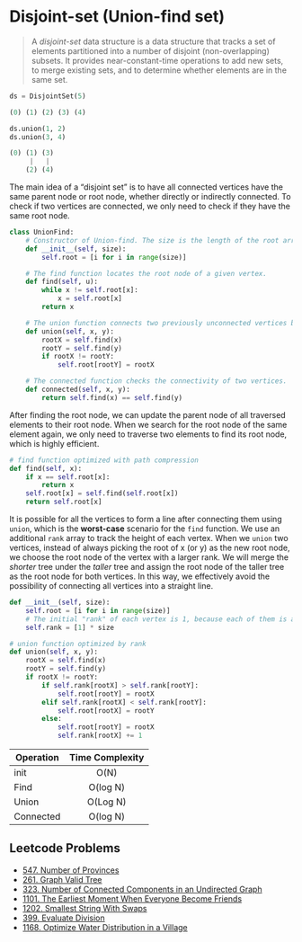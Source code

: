 # Disjoint-set (Union-find set)

> A _disjoint-set_ data structure is a data structure that tracks a set of elements partitioned into a number of disjoint (non-overlapping) subsets. It provides near-constant-time operations to add new sets, to merge existing sets, and to determine whether elements are in the same set.

```py
ds = DisjointSet(5)

(0) (1) (2) (3) (4)

ds.union(1, 2)
ds.union(3, 4)

(0) (1) (3)
     |   |
    (2) (4)
```

The main idea of a “disjoint set” is to have all connected vertices have the same parent node or root node, whether directly or indirectly connected. To check if two vertices are connected, we only need to check if they have the same root node.

```py
class UnionFind:
    # Constructor of Union-find. The size is the length of the root array.
    def __init__(self, size):
        self.root = [i for i in range(size)]

    # The find function locates the root node of a given vertex.
    def find(self, u):
        while x != self.root[x]:
            x = self.root[x]
        return x

    # The union function connects two previously unconnected vertices by giving them the same root node.
    def union(self, x, y):
        rootX = self.find(x)
        rootY = self.find(y)
        if rootX != rootY:
            self.root[rootY] = rootX

    # The connected function checks the connectivity of two vertices.
    def connected(self, x, y):
        return self.find(x) == self.find(y)
```

After finding the root node, we can update the parent node of all traversed elements to their root node. When we search for the root node of the same element again, we only need to traverse two elements to find its root node, which is highly efficient.

```py
# find function optimized with path compression
def find(self, x):
    if x == self.root[x]:
        return x
    self.root[x] = self.find(self.root[x])
    return self.root[x]
```

It is possible for all the vertices to form a line after connecting them using `union`, which is the **worst-case** scenario for the `find` function. We use an additional `rank` array to track the height of each vertex. When we `union` two vertices, instead of always picking the root of x (or y) as the new root node, we choose the root node of the vertex with a larger rank. We will merge the _shorter_ tree under the _taller_ tree and assign the root node of the taller tree as the root node for both vertices. In this way, we effectively avoid the possibility of connecting all vertices into a straight line.

```py
def __init__(self, size):
    self.root = [i for i in range(size)]
    # The initial "rank" of each vertex is 1, because each of them is a standalone vertex with no connection to other vertices.
    self.rank = [1] * size

# union function optimized by rank
def union(self, x, y):
    rootX = self.find(x)
    rootY = self.find(y)
    if rootX != rootY:
        if self.rank[rootX] > self.rank[rootY]:
            self.root[rootY] = rootX
        elif self.rank[rootX] < self.rank[rootY]:
            self.root[rootX] = rootY
        else:
            self.root[rootY] = rootX
            self.rank[rootX] += 1
```

| Operation  | Time Complexity |
| ---------- | :-------------: |
| init       | O(N)            |
| Find       | O(log N)        |
| Union      | O(Log N)        |
| Connected  | O(log N)        |

## Leetcode Problems

- [547. Number of Provinces](https://leetcode.com/problems/number-of-provinces/)
- [261. Graph Valid Tree](https://leetcode.com/problems/graph-valid-tree/)
- [323. Number of Connected Components in an Undirected Graph](https://leetcode.com/problems/number-of-connected-components-in-an-undirected-graph/)
- [1101. The Earliest Moment When Everyone Become Friends](https://leetcode.com/problems/the-earliest-moment-when-everyone-become-friends/)
- [1202. Smallest String With Swaps](https://leetcode.com/problems/smallest-string-with-swaps/)
- [399. Evaluate Division](https://leetcode.com/problems/evaluate-division/)
- [1168. Optimize Water Distribution in a Village](https://leetcode.com/problems/optimize-water-distribution-in-a-village/)
